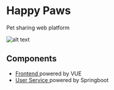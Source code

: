
# Happy Paws

Pet sharing web platform

![alt text](https://github.com/[username]/[reponame]/blob/[branch]/image.jpg?raw=true)


## Components
* <a href="https://github.com/broganz16/happy-paws/tree/main/client-app"> Frontend </a> powered by VUE 
* <a href="https://github.com/broganz16/happy-paws/tree/main/user-service"> User Service </a> powered by Springboot 

